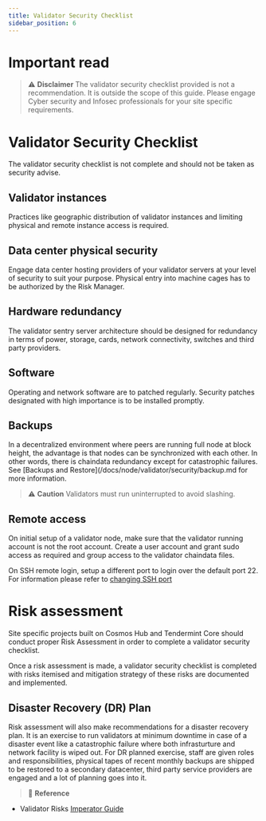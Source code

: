 ```yaml
---
title: Validator Security Checklist
sidebar_position: 6
---
```

# Important read
>:warning: **Disclaimer** The validator security checklist provided is not a recommendation. It is outside the scope of this guide. Please engage Cyber security and Infosec professionals for your site specific requirements.

# Validator Security Checklist
The validator security checklist is not complete and should not be taken as security advise.

## Validator instances
Practices like geographic distribution of validator instances and limiting physical and remote instance access is required. 

## Data center physical security
Engage data center hosting providers of your validator servers at your level of security to suit your purpose. Physical entry into machine cages has to be authorized by the Risk Manager.

## Hardware redundancy
The validator sentry server architecture should be designed for redundancy in terms of power, storage, cards, network connectivity, switches and third party providers.

## Software
Operating and network software are to patched regularly. Security patches designated with high importance is to be installed promptly.

## Backups
In a decentralized environment where peers are running full node at block height, the advantage is that nodes can be synchronized with each other.  In other words, there is chaindata redundancy except for catastrophic failures. See [Backups and Restore](/docs/node/validator/security/backup.md for more information.

>:warning: **Caution** Validators must run uninterrupted to avoid slashing.

## Remote access 
On initial setup of a validator node, make sure that the validator running account is not the root account. Create a user account and grant sudo access as required and group access to the validator chaindata files.

On SSH remote login, setup a different port to login over the default port 22.
For information please refer to [changing SSH port](https://askubuntu.com/questions/1111994/login-with-ssh-authorized-key-with-changed-ssh-port/1111996#1111996)

# Risk assessment
Site specific projects built on Cosmos Hub and Tendermint Core should conduct proper Risk Assessment in order to complete a validator security checklist. 

Once a risk assessment is made, a validator security checklist is completed with risks itemised and mitigation strategy of these risks are documented and implemented.

## Disaster Recovery (DR) Plan
Risk assessment will also make recommendations for a disaster recovery plan. It is an exercise to run validators at minimum downtime in case of a disaster event like a catastrophic failure where both infrasturture and network facility is wiped out. For DR planned exercise, staff are given roles and responsibilities, physical tapes of recent monthly backups are shipped to be restored to a secondary datacenter, third party service providers are engaged and a lot of planning goes into it. 

>:memo: **Reference**
- Validator Risks [Imperator Guide](https://medium.com/imperator-guide/what-are-the-risks-associated-with-a-validator-on-cosmos-based-blockchains-e528dc5b0c2e)

